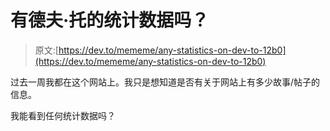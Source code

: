# 有德夫·托的统计数据吗？

> 原文:[https://dev.to/mememe/any-statistics-on-dev-to-12b0](https://dev.to/mememe/any-statistics-on-dev-to-12b0)

过去一周我都在这个网站上。我只是想知道是否有关于网站上有多少故事/帖子的信息。

我能看到任何统计数据吗？